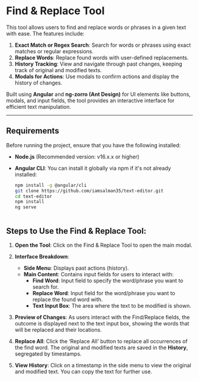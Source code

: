 # Find & Replace Tool

This tool allows users to find and replace words or phrases in a given text with ease. The features include:

1. **Exact Match or Regex Search**: Search for words or phrases using exact matches or regular expressions.
2. **Replace Words**: Replace found words with user-defined replacements.
3. **History Tracking**: View and navigate through past changes, keeping track of original and modified texts.
4. **Modals for Actions**: Use modals to confirm actions and display the history of changes.

Built using **Angular** and **ng-zorro (Ant Design)** for UI elements like buttons, modals, and input fields, the tool provides an interactive interface for efficient text manipulation.

---

## Requirements

Before running the project, ensure that you have the following installed:

- **Node.js** (Recommended version: v16.x.x or higher)
- **Angular CLI**: You can install it globally via npm if it's not already installed:
  
  ```bash
  npm install -g @angular/cli
  git clone https://github.com/iamsalman35/text-editor.git
  cd text-editor
  npm install
  ng serve



## Steps to Use the Find & Replace Tool:

1. **Open the Tool**: Click on the Find & Replace Tool to open the main modal.

2. **Interface Breakdown**:
    - **Side Menu**: Displays past actions (history).
    - **Main Content**: Contains input fields for users to interact with:
        - **Find Word**: Input field to specify the word/phrase you want to search for.
        - **Replace Word**: Input field for the word/phrase you want to replace the found word with.
        - **Text Input Box**: The area where the text to be modified is shown.

3. **Preview of Changes**: As users interact with the Find/Replace fields, the outcome is displayed next to the text input box, showing the words that will be replaced and their locations.

4. **Replace All**: Click the ‘Replace All’ button to replace all occurrences of the find word. The original and modified texts are saved in the **History**, segregated by timestamps.

5. **View History**: Click on a timestamp in the side menu to view the original and modified text. You can copy the text for further use.
